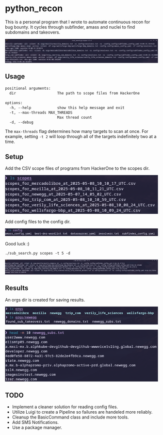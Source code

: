 # python_recon
This is a personal program that I wrote to automate continuous recon for bug bounty. It cycles through subfinder, amass and nuclei to find subdomains and takeovers.

![search2](resources/search2.png)

## Usage
```nroff
positional arguments:
  dir                   The path to scope files from HackerOne

options:
  -h, --help            show this help message and exit
  -t, --max-threads MAX_THREADS
                        Max thread count
  -d, --debug
```
The ```max-threads``` flag determines how many targets to scan at once. For example, setting ```-t 2``` will loop through all of the targets indefinitely two at a time.

## Setup

Add the CSV scope files of programs from HackerOne to the scopes dir.

![scopes](resources/scopes.png)

Add config files to the config dir.

![config](/resources/config.png)

Good luck :)

```
./sub_search.py scopes -t 5 -d
```
![search1](resources/search1.png)

## Results
An orgs dir is created for saving results.

![ls_cmd](resources/orgs.png)

![found_subs](resources/newegg_subs.png)

## TODO
* Implement a cleaner solution for reading config files.
* Utilize Luigi to create a Pipeline so failures are handeled more reliably.
* Cleanup the BasicCommand class and include more tools.
* Add SMS Notifications.
* Use a package manager.

